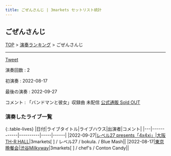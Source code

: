 ```yaml
---
title: ごぜんさんじ | 3markets セットリスト統計
---
```

## ごぜんさんじ


[TOP](/setlist/) > [演奏ランキング](songs.html) > ごぜんさんじ

___

<a href="https://twitter.com/share?ref_src=twsrc%5Etfw" data-text="3markets[ ]セットリスト > ごぜんさんじ" class="twitter-share-button" data-via="3markets" data-hashtags="3markets" data-related="3markets" data-show-count="false">Tweet</a>

演奏回数
: 2

初演奏
: 2022-08-17

最後の演奏
: 2022-09-27


コメント
: 「バンドマンと彼女」収録曲 未配信 [公式通販 Sold OUT](https://3markets.stores.jp/items/59ba615a428f2d5ee900050f)






### 演奏したライブ一覧

{:.table-lives}
|日付|ライブタイトル|ライブハウス|出演者|コメント|
|---|------------|----------|-----|------|
|<span class="nowrap">2022-09-27</span>|[レベル27 presents「4x4xi」](live036.html)|[大阪TH-R HALL](livehouse028.html)|3markets[ ] / レベル27 / bokula. / Blue Mash||
|<span class="nowrap">2022-08-17</span>|[東京晩餐会](live031.html)|[渋谷Milkyway](livehouse010.html)|3markets[ ] / chef's / Conton Candy||



<script async src="https://platform.twitter.com/widgets.js" charset="utf-8"></script>